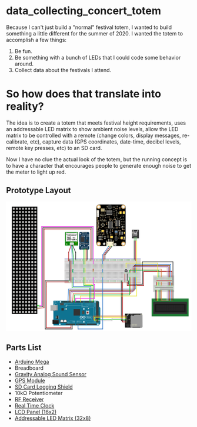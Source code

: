 # data_collecting_concert_totem

Because I can't just build a "normal" festival totem, I wanted to build something a little different for the summer of 2020.  I wanted the totem to accomplish a few things:

 1. Be fun.
 2. Be something with a bunch of LEDs that I could code some behavior around.
 3. Collect data about the festivals I attend.

# So how does that translate into reality?

The idea is to create a totem that meets festival height requirements, uses an addressable LED matrix to show ambient noise levels, allow the LED matrix to be controlled with a remote (change colors, display messages, re-calibrate, etc), capture data (GPS coordinates, date-time, decibel levels, remote key presses, etc) to an SD card.

Now I have no clue the actual look of the totem, but the running concept is to have a character that encourages people to generate enough noise to get the meter to light up red.

## Prototype Layout
![Image of prototype](/images/diagram.PNG)

## Parts List

 - [Arduino Mega](https://www.elegoo.com/product/elegoo-mega-2560-r3-board-blue-atmega2560-atmega16u2-usb-cable/)
 - Breadboard
 - [Gravity Analog Sound Sensor](https://wiki.dfrobot.com/Gravity__Analog_Sound_Level_Meter_SKU_SEN0232)
 - [GPS Module](https://www.dfrobot.com/product-1302.html)
 - [SD Card Logging Shield](https://www.velleman.eu/products/view/?id=435522)
 - 10kΩ Potentiometer
 - [RF Receiver](https://arduinomodules.info/ky-022-infrared-receiver-module/)
 - [Real Time Clock](https://create.arduino.cc/projecthub/MisterBotBreak/how-to-use-a-real-time-clock-module-ds3231-bc90fe)
 - [LCD Panel (16x2)](http://wiki.sunfounder.cc/index.php?title=LCD1602_Module)
 - [Addressable LED Matrix (32x8)](https://www.btf-lighting.com/products/ws2812b-panel-screen-8-8-16-16-8-32-pixel-256-pixels-digital-flexible-led-programmed-individually-addressable-full-color-dc5v?variant=20203594612836)

